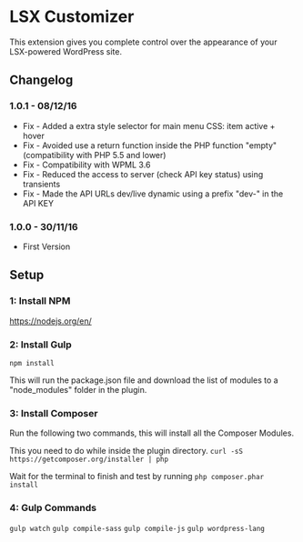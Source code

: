 # LSX Customizer

This extension gives you complete control over the appearance of your LSX-powered WordPress site.

## Changelog

### 1.0.1 - 08/12/16
* Fix - Added a extra style selector for main menu CSS: item active + hover
* Fix - Avoided use a return function inside the PHP function "empty" (compatibility with PHP 5.5 and lower)
* Fix - Compatibility with WPML 3.6
* Fix - Reduced the access to server (check API key status) using transients
* Fix - Made the API URLs dev/live dynamic using a prefix "dev-" in the API KEY

### 1.0.0 - 30/11/16
* First Version

## Setup

### 1: Install NPM
https://nodejs.org/en/

### 2: Install Gulp
`npm install`

This will run the package.json file and download the list of modules to a "node_modules" folder in the plugin.

### 3: Install Composer

Run the following two commands, this will install all the Composer Modules. 

This you need to do while inside the plugin directory.
`curl -sS https://getcomposer.org/installer | php`
 
Wait for the terminal to finish and test by running
`php composer.phar install`

### 4: Gulp Commands
`gulp watch`
`gulp compile-sass`
`gulp compile-js`
`gulp wordpress-lang`